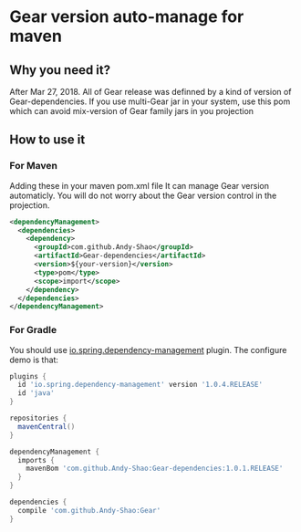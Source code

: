 # Gear version auto-manage for maven

## Why you need it?
After Mar 27, 2018. All of Gear release was definned by a kind of version of Gear-dependencies.
If you use multi-Gear jar in your system, use this pom which can avoid mix-version of Gear family jars in you projection

## How to use it
### For Maven
Adding these in your maven pom.xml file
It can manage Gear version automaticly. You will do not worry about the Gear version control in the projection.
```xml
<dependencyManagement>
  <dependencies>
    <dependency>
      <groupId>com.github.Andy-Shao</groupId>
      <artifactId>Gear-dependencies</artifactId>
      <version>${your-version}</version>
      <type>pom</type>
      <scope>import</scope>
    </dependency>
  </dependencies>
</dependencyManagement>
```

### For Gradle
You should use <a href="https://github.com/spring-gradle-plugins/dependency-management-plugin">io.spring.dependency-management</a> plugin. The configure demo is that:
```groovy
plugins {
  id 'io.spring.dependency-management' version '1.0.4.RELEASE'
  id 'java'
}

repositories {
  mavenCentral()
}

dependencyManagement {
  imports {
    mavenBom 'com.github.Andy-Shao:Gear-dependencies:1.0.1.RELEASE'
  }
}

dependencies {
  compile 'com.github.Andy-Shao:Gear'
}
```
